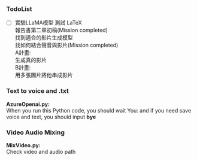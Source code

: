 ### TodoList
- [ ] 實驗LLaMA模型
測試 LaTeX <br>
報告書第二章初稿(Mission completed)<br>
找到適合的影片生成模型<br>
找如何結合聲音與影片(Mission completed)<br>
A計畫:<br>
  生成真的影片<br>
B計畫:<br>
  用多張圖片將他串成影片<br>
  


### Text to voice and .txt
**AzureOpenai.py:**<br> 
When you run this Python code, you should wait You: and  if you need save voice and text, you should input **bye**<br>

### Video Audio Mixing
**MixVideo.py:**<br>
Check video and audio path
